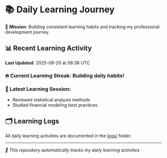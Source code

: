 # 📚 Daily Learning Journey

🎯 **Mission**: Building consistent learning habits and tracking my professional development journey.

## 📊 Recent Learning Activity

**Last Updated**: 2025-09-20 at 08:36 UTC

### 🔥 Current Learning Streak: Building daily habits!

### 📝 Latest Learning Session:
- Reviewed statistical analysis methods
- Studied financial modeling best practices

## 🗂️ Learning Logs

All daily learning activities are documented in the [logs/](./logs/) folder.

---
*🤖 This repository automatically tracks my daily learning activities*
